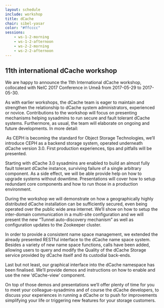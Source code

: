 ```yaml
---
layout: schedule
include: workshop
title: dCache
chair: sibel-yasar
color: "#ffcccc"
sessions:
    - ws-1-2-morning
    - ws-1-2-afternoon
    - ws-2-2-morning
    - ws-2-2-afternoon
---
```


## 11th international dCache workshop

We are happy to announce the 11th International dCache workshop, collocated with
NeIC 2017 Conference in Umeå from 2017-05-29 to 2017-05-30.

As with earlier workshops, the dCache team is eager to maintain and strengthen
the relationship to dCache system administrators, experienced or novice.
Contributions to the workshop will focus on presenting mechanisms helping
sysadmins to run secure and fault tolerant dCache systems. Furthermore, as
usual, the team will elaborate on ongoing and future developments. In more detail:

 As CEPH is becoming the standard for Object Storage Technologies, we’ll
introduce CEPH as a backend storage system, operated underneath dCache version
3.0. First production experiences, tips and pitfalls will be presented.

Starting with dCache 3.0 sysadmins are enabled to build an almost fully fault
tolerant dCache instance, surviving failure of a single arbitrary component.
As a side effect, we will be able provide help on how to upgrade systems without
downtime. Presentations will cover how to setup redundant core components and
how to run those in a production environment.

During the workshop we will demonstrate on how a geographically highly
distributed dCache installation can be sufficiently secured, even being operated
over the public wide area internet. We’ll show on how to setup the inter-domain
communication in a multi-site configuration and we will present the new “Tunnel
auto-discovery mechanism” as well as configuration updates to the Zookeeper cluster.

In order to provide a consistent name space management, we extended the already
presented RESTful interface to the dCache name space system. Besides a variety
of new name space functions, calls have been added, allowing users to query and
modify the Quality of the dCache Storage service provided by dCache itself and
its custodial back-ends.

Last but not least, our graphical interface into the dCache namespace has been
finalised. We’ll provide demos and instructions on how to enable and use the new
‘dCache-view’ component.

On top of those demos and presentations we’ll offer plenty of time for you to
meet your colleague-sysadmins and of course the dCache developers, to discuss
your experiences in running a dCache or to push for improvements simplifying
your life or triggering new features for your storage customers.

